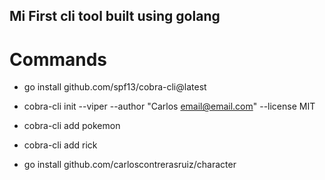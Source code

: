 ## Mi First cli tool built using golang

##

# Commands

- go install github.com/spf13/cobra-cli@latest

- cobra-cli init --viper --author "Carlos email@email.com" --license MIT

- cobra-cli add pokemon

- cobra-cli add rick

- go install github.com/carloscontrerasruiz/character
